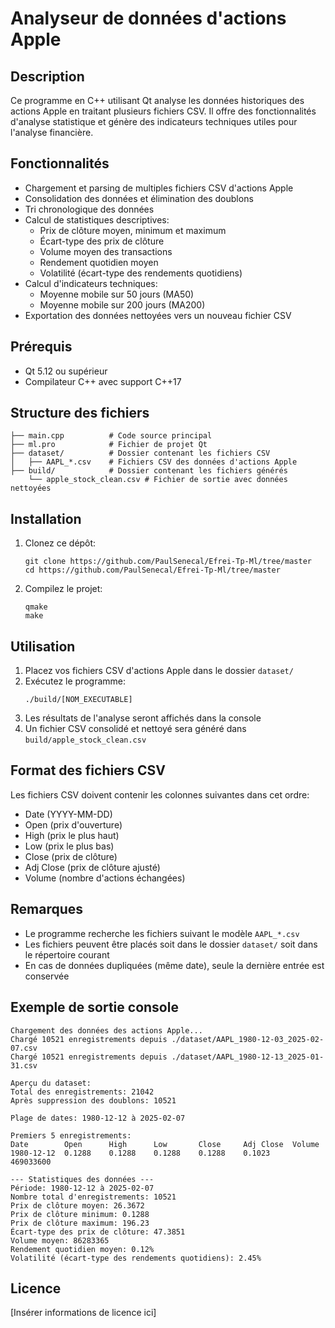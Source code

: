 # Analyseur de données d'actions Apple

## Description
Ce programme en C++ utilisant Qt analyse les données historiques des actions Apple en traitant plusieurs fichiers CSV. Il offre des fonctionnalités d'analyse statistique et génère des indicateurs techniques utiles pour l'analyse financière.

## Fonctionnalités
- Chargement et parsing de multiples fichiers CSV d'actions Apple
- Consolidation des données et élimination des doublons
- Tri chronologique des données
- Calcul de statistiques descriptives:
  - Prix de clôture moyen, minimum et maximum
  - Écart-type des prix de clôture
  - Volume moyen des transactions
  - Rendement quotidien moyen
  - Volatilité (écart-type des rendements quotidiens)
- Calcul d'indicateurs techniques:
  - Moyenne mobile sur 50 jours (MA50)
  - Moyenne mobile sur 200 jours (MA200)
- Exportation des données nettoyées vers un nouveau fichier CSV

## Prérequis
- Qt 5.12 ou supérieur
- Compilateur C++ avec support C++17

## Structure des fichiers
```
├── main.cpp          # Code source principal
├── ml.pro            # Fichier de projet Qt
├── dataset/          # Dossier contenant les fichiers CSV
│   ├── AAPL_*.csv    # Fichiers CSV des données d'actions Apple
├── build/            # Dossier contenant les fichiers générés
    └── apple_stock_clean.csv # Fichier de sortie avec données nettoyées
```

## Installation
1. Clonez ce dépôt:
   ```
   git clone https://github.com/PaulSenecal/Efrei-Tp-Ml/tree/master
   cd https://github.com/PaulSenecal/Efrei-Tp-Ml/tree/master
   ```

2. Compilez le projet:
   ```
   qmake
   make
   ```

## Utilisation
1. Placez vos fichiers CSV d'actions Apple dans le dossier `dataset/`
2. Exécutez le programme:
   ```
   ./build/[NOM_EXECUTABLE]
   ```
3. Les résultats de l'analyse seront affichés dans la console
4. Un fichier CSV consolidé et nettoyé sera généré dans `build/apple_stock_clean.csv`

## Format des fichiers CSV
Les fichiers CSV doivent contenir les colonnes suivantes dans cet ordre:
- Date (YYYY-MM-DD)
- Open (prix d'ouverture)
- High (prix le plus haut)
- Low (prix le plus bas)
- Close (prix de clôture)
- Adj Close (prix de clôture ajusté)
- Volume (nombre d'actions échangées)

## Remarques
- Le programme recherche les fichiers suivant le modèle `AAPL_*.csv`
- Les fichiers peuvent être placés soit dans le dossier `dataset/` soit dans le répertoire courant
- En cas de données dupliquées (même date), seule la dernière entrée est conservée

## Exemple de sortie console
```
Chargement des données des actions Apple...
Chargé 10521 enregistrements depuis ./dataset/AAPL_1980-12-03_2025-02-07.csv
Chargé 10521 enregistrements depuis ./dataset/AAPL_1980-12-13_2025-01-31.csv

Aperçu du dataset:
Total des enregistrements: 21042
Après suppression des doublons: 10521

Plage de dates: 1980-12-12 à 2025-02-07

Premiers 5 enregistrements:
Date        Open      High      Low       Close     Adj Close  Volume     
1980-12-12  0.1288    0.1288    0.1288    0.1288    0.1023     469033600  

--- Statistiques des données ---
Période: 1980-12-12 à 2025-02-07
Nombre total d'enregistrements: 10521
Prix de clôture moyen: 26.3672
Prix de clôture minimum: 0.1288
Prix de clôture maximum: 196.23
Écart-type des prix de clôture: 47.3851
Volume moyen: 86283365
Rendement quotidien moyen: 0.12%
Volatilité (écart-type des rendements quotidiens): 2.45%
```

## Licence
[Insérer informations de licence ici]
